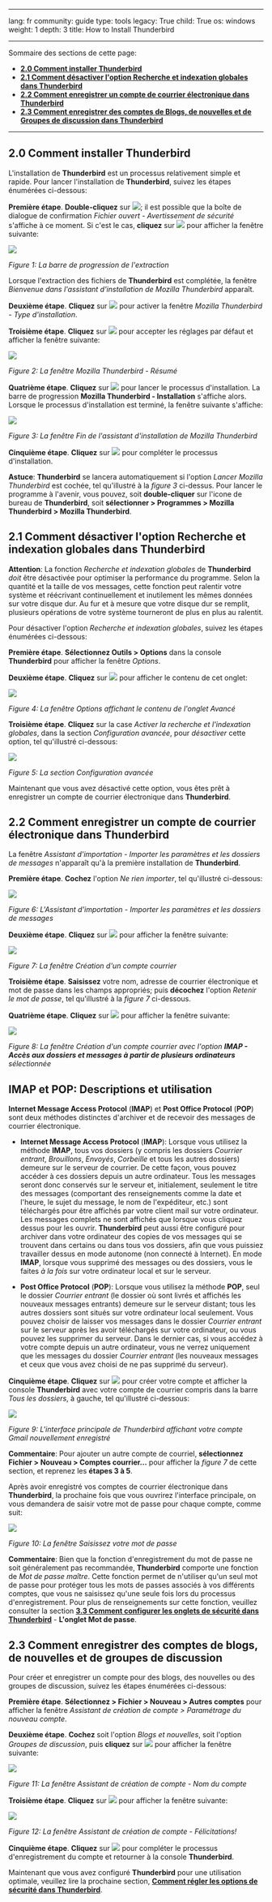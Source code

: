 

---

lang: fr
community: guide
type: tools
legacy: True
child: True
os: windows
weight: 1
depth: 3
title: How to Install Thunderbird

---

Sommaire des sections de cette page:

- [**2.0 Comment installer Thunderbird**](#2.0)
- [**2.1 Comment désactiver l'option Recherche et indexation globales dans Thunderbird**](#2.1)
- [**2.2 Comment enregistrer un compte de courrier électronique dans Thunderbird**](#2.2)
- [**2.3 Comment enregistrer des comptes de Blogs, de nouvelles et de Groupes de discussion dans Thunderbird**](#2.3)

-------

<a name="2.0"></a>
## 2.0 Comment installer Thunderbird ##

L'installation de **Thunderbird** est un processus relativement simple et rapide. Pour lancer l'installation de **Thunderbird**, suivez les étapes énumérées ci-dessous:

**Première étape**. **Double-cliquez** sur ![](/sbox/screen/thunderbird-fr/01.png); il est possible que la boîte de dialogue de confirmation *Fichier ouvert - Avertissement de sécurité* s'affiche à ce moment. Si c'est le cas, **cliquez** sur ![](/sbox/screen/thunderbird-fr/02.png) pour afficher la fenêtre suivante:

![](/sbox/screen/thunderbird-fr/03.png)

*Figure 1: La barre de progression de l'extraction*

Lorsque l'extraction des fichiers de **Thunderbird** est complétée, la fenêtre *Bienvenue dans l'assistant d'installation de Mozilla Thunderbird* apparaît.

**Deuxième étape**. **Cliquez** sur ![](/sbox/screen/thunderbird-fr/04.png) pour activer la fenêtre *Mozilla Thunderbird - Type d'installation*.

**Troisième étape**. **Cliquez** sur ![](/sbox/screen/thunderbird-fr/04.png) pour accepter les réglages par défaut et afficher la fenêtre suivante:

![](/sbox/screen/thunderbird-fr/05.png)

*Figure 2: La fenêtre Mozilla Thunderbird - Résumé*

**Quatrième étape**. **Cliquez** sur ![](/sbox/screen/thunderbird-fr/06.png) pour lancer le processus d'installation. La barre de progression **Mozilla Thunderbird - Installation** s'affiche alors. Lorsque le processus d'installation est terminé, la fenêtre suivante s'affiche:

![](/sbox/screen/thunderbird-fr/07.png)

*Figure 3: La fenêtre Fin de l'assistant d'installation de Mozilla Thunderbird*

**Cinquième étape**. **Cliquez** sur ![](/sbox/screen/thunderbird-fr/08.png) pour compléter le processus d'installation.

**Astuce**: **Thunderbird** se lancera automatiquement si l'option *Lancer Mozilla Thunderbird* est cochée, tel qu'illustré à la *figure 3* ci-dessus. Pour lancer le programme à l'avenir, vous pouvez, soit **double-cliquer** sur l'icone de bureau de **Thunderbird**, soit **sélectionner > Programmes > Mozilla Thunderbird > Mozilla Thunderbird**.

<a name="2.1"></a>
## 2.1 Comment désactiver l'option Recherche et indexation globales dans Thunderbird ##

**Attention**: La fonction *Recherche et indexation globales* de **Thunderbird** *doit* être désactivée pour optimiser la performance du programme. Selon la quantité et la taille de vos messages, cette fonction peut ralentir votre système et réécrivant continuellement et inutilement les mêmes données sur votre disque dur. Au fur et à mesure que votre disque dur se remplit, plusieurs opérations de votre système tourneront de plus en plus au ralentit.

Pour désactiver l'option *Recherche et indexation globales*, suivez les étapes énumérées ci-dessous: 

**Première étape**. **Sélectionnez Outils > Options** dans la console **Thunderbird** pour afficher la fenêtre *Options*.

**Deuxième étape**. **Cliquez** sur ![](/sbox/screen/thunderbird-fr/09.png) pour afficher le contenu de cet onglet:

![](/sbox/screen/thunderbird-fr/10.png)

*Figure 4: La fenêtre Options affichant le contenu de l'onglet Avancé*

**Troisième étape**. **Cliquez** sur la case *Activer la recherche et l'indexation globales*, dans la section *Configuration avancée*, pour *désactiver* cette option, tel qu'illustré ci-dessous: 

![](/sbox/screen/thunderbird-fr/11.png)

*Figure 5: La section Configuration avancée*

Maintenant que vous avez désactivé cette option, vous êtes prêt à enregistrer un compte de courrier électronique dans **Thunderbird**.

<a name="2.2"></a>
## 2.2 Comment enregistrer un compte de courrier électronique dans Thunderbird ## 

La fenêtre *Assistant d'importation - Importer les paramètres et les dossiers de messages* n'apparaît qu'à la première installation de **Thunderbird**. 

**Première étape**. **Cochez** l'option *Ne rien importer*, tel qu'illustré ci-dessous:
 
![](/sbox/screen/thunderbird-fr/12.png)

*Figure 6: L'Assistant d'importation - Importer les paramètres et les dossiers de messages*

**Deuxième étape**. **Cliquez** sur ![](/sbox/screen/thunderbird-fr/04.png) pour afficher la fenêtre suivante: 

![](/sbox/screen/thunderbird-fr/13.png)

*Figure 7: La fenêtre Création d'un compte courrier*

**Troisième étape**. **Saisissez** votre nom, adresse de courrier électronique et mot de passe dans les champs appropriés; puis **décochez** l'option *Retenir le mot de passe*, tel qu'illustré à la *figure 7* ci-dessous.

**Quatrième étape**. **Cliquez** sur ![](/sbox/screen/thunderbird-fr/14.png) pour afficher la fenêtre suivante:

![](/sbox/screen/thunderbird-fr/15.png)

*Figure 8: La fenêtre Création d'un compte courrier avec l'option **IMAP - Accès aux dossiers et messages à partir de plusieurs ordinateurs** sélectionnée*

## IMAP et POP: Descriptions et utilisation ###

**Internet Message Access Protocol** (**IMAP**) et **Post Office Protocol** (**POP**) sont deux méthodes distinctes d'archiver et de recevoir des messages de courrier électronique.

- **Internet Message Access Protocol** (**IMAP**): Lorsque vous utilisez la méthode **IMAP**, tous vos dossiers (y compris les dossiers *Courrier entrant*, *Brouillons*, *Envoyés*, *Corbeille* et tous les autres dossiers) demeure sur le serveur de courrier. De cette façon, vous pouvez accéder à ces dossiers depuis un autre ordinateur. Tous les messages seront donc conservés sur le serveur et, initialement, seulement le titre des messages (comportant des renseignements comme la date et l'heure, le sujet du message, le nom de l'expéditeur, etc.) sont téléchargés pour être affichés par votre client mail sur votre ordinateur. Les messages complets ne sont affichés que lorsque vous cliquez dessus pour les ouvrir. **Thunderbird** peut aussi être configuré pour archiver dans votre ordinateur des copies de vos messages qui se trouvent dans certains ou dans tous vos dossiers, afin que vous puissiez travailler dessus en mode autonome (non connecté à Internet). En mode **IMAP**, lorsque vous supprimé des messages ou des dossiers, vous le faites *à la fois* sur votre ordinateur local et sur le serveur.

-  **Post Office Protocol** (**POP**): Lorsque vous utilisez la méthode **POP**, seul le dossier *Courrier entrant* (le dossier où sont livrés et affichés les nouveaux messages entrants) demeure sur le serveur distant; tous les autres dossiers sont situés sur votre ordinateur local seulement. Vous pouvez choisir de laisser vos messages dans le dossier *Courrier entrant* sur le serveur après les avoir téléchargés sur votre ordinateur, ou vous pouvez les supprimer du serveur. Dans le dernier cas, si vous accédez à votre compte depuis un autre ordinateur, vous ne verrez uniquement que les messages du dossier *Courrier entrant* (les nouveaux messages et ceux que vous avez choisi de ne pas supprimé du serveur). 

**Cinquième étape**. **Cliquez** sur ![](/sbox/screen/thunderbird-fr/16.png) pour créer votre compte et afficher la console **Thunderbird** avec votre compte de courrier compris dans la barre *Tous les dossiers*, à gauche, tel qu'illustré ci-dessous: 

![](/sbox/screen/thunderbird-fr/17.png)

*Figure 9: L'interface principale de Thunderbird affichant votre compte Gmail nouvellement enregistré*

**Commentaire**: Pour ajouter un autre compte de courriel, **sélectionnez Fichier > Nouveau > Comptes courrier...** pour afficher la  *figure 7* de cette section, et reprenez les **étapes 3 à 5**.

Après avoir enregistré vos comptes de courrier électronique dans **Thunderbird**, la prochaine fois que vous ouvrirez l'interface principale, on vous demandera de saisir votre mot de passe pour chaque compte, comme suit: 

![](/sbox/screen/thunderbird-fr/20.png)

*Figure 10: La fenêtre Saisissez votre mot de passe*

**Commentaire**: Bien que la fonction d'enregistrement du mot de passe ne soit généralement pas recommandée, **Thunderbird** comporte une fonction de *Mot de passe maître*. Cette fonction permet de n'utiliser qu'un seul mot de passe pour protéger tous les mots de passes associés à vos différents comptes, que vous ne saisissez qu'une seule fois lors du processus d'enregistrement. Pour plus de renseignements sur cette fonction, veuillez consulter la section [**3.3 Comment configurer les onglets de sécurité dans Thunderbird**](/fr/thunderbird_securite#3.3) - **L'onglet Mot de passe**.

<a name="2.3"></a>
## 2.3 Comment enregistrer des comptes de blogs, de nouvelles et de groupes de discussion ##

Pour créer et enregistrer un compte pour des blogs, des nouvelles ou des groupes de discussion, suivez les étapes énumérées ci-dessous: 

**Première étape**. **Sélectionnez > Fichier > Nouveau > Autres comptes** pour afficher la fenêtre  *Assistant de création de compte > Paramétrage du nouveau compte*.

**Deuxième étape**. **Cochez** soit l'option *Blogs et nouvelles*, soit l'option *Groupes de discussion*, puis **cliquez** sur ![](/sbox/screen/thunderbird-fr/04.png) pour afficher la fenêtre suivante:

![](/sbox/screen/thunderbird-fr/21.png)

*Figure 11: La fenêtre Assistant de création de compte - Nom du compte*

**Troisième étape**. **Cliquez** sur ![](/sbox/screen/thunderbird-fr/04.png) pour afficher la fenêtre suivante: 

![](/sbox/screen/thunderbird-fr/22.png)

*Figure 12: La fenêtre Assistant de création de compte - Félicitations!*

**Cinquième étape**. **Cliquez** sur ![](/sbox/screen/thunderbird-fr/08.png) pour compléter le processus d'enregistrement du compte et retourner à la console **Thunderbird**.

Maintenant que vous avez configuré **Thunderbird** pour une utilisation optimale, veuillez lire la prochaine section, [**Comment régler les options de sécurité dans Thunderbird**](/fr/thunderbird_securite).



